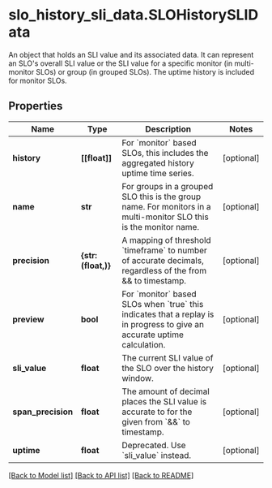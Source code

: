 # slo_history_sli_data.SLOHistorySLIData

An object that holds an SLI value and its associated data. It can represent an SLO's overall SLI value or the SLI value for a specific monitor (in multi-monitor SLOs) or group (in grouped SLOs). The uptime history is included for monitor SLOs.
## Properties
Name | Type | Description | Notes
------------ | ------------- | ------------- | -------------
**history** | **[[float]]** | For &#x60;monitor&#x60; based SLOs, this includes the aggregated history uptime time series. | [optional] 
**name** | **str** | For groups in a grouped SLO this is the group name. For monitors in a multi-monitor SLO this is the monitor name. | [optional] 
**precision** | **{str: (float,)}** | A mapping of threshold &#x60;timeframe&#x60; to number of accurate decimals, regardless of the from &amp;&amp; to timestamp. | [optional] 
**preview** | **bool** | For &#x60;monitor&#x60; based SLOs when &#x60;true&#x60; this indicates that a replay is in progress to give an accurate uptime calculation. | [optional] 
**sli_value** | **float** | The current SLI value of the SLO over the history window. | [optional] 
**span_precision** | **float** | The amount of decimal places the SLI value is accurate to for the given from &#x60;&amp;&amp;&#x60; to timestamp. | [optional] 
**uptime** | **float** | Deprecated. Use &#x60;sli_value&#x60; instead. | [optional] 

[[Back to Model list]](../README.md#documentation-for-models) [[Back to API list]](../README.md#documentation-for-api-endpoints) [[Back to README]](../README.md)


